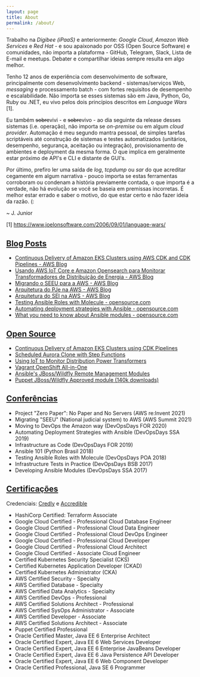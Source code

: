 ```yaml
---
layout: page
title: About
permalink: /about/
---
```


Trabalho na *Digibee (iPaaS)* e anteriormente: *Google Cloud*, *Amazon Web Services* e *Red Hat* - e sou apaixonado por OSS (Open Source Software) e comunidades, não importa a plataforma - GitHub, Telegram, Slack, Lista de E-mail e meetups. Debater e compartilhar ideias sempre resulta em algo melhor.

Tenho 12 anos de experiência com desenvolvimento de software, principalmente com desenvolvimento backend - sistemas/serviços Web, *messaging* e processamento batch - com fortes requisitos de desempenho e escalabilidade. Não importa se esses sistemas são em Java, Python, Go, Ruby ou .NET, eu vivo pelos dois princípios descritos em *Language Wars* [1].

Eu também ~~sobre~~vivi - e ~~sobre~~vivo - ao dia seguinte da release desses sistemas (i.e. operação), não importa se *on-premise* ou em algum *cloud provider*. Automação é meu segundo mantra pessoal, de simples tarefas scriptáveis até construção de sistemas e testes automatizados (unitários, desempenho, segurança, aceitação ou integração), provisionamento de ambientes e deployment da mesma forma.  O que implica em geralmente estar próximo de API's e CLI e distante de GUI's.

Por último, prefiro ler uma saída de *log*, *tcpdump* ou *sar* do que acreditar cegamente em algum narrativa - pouco importa se estas ferramentas corroboram ou condenam a  história previamente contada, o que importa é a verdade, não há evolução se você se baseia em premissas incorretas. É melhor estar errado e saber o motivo, do que estar certo e não fazer ideia da razão. (:

~ J. Junior

[1] https://www.joelonsoftware.com/2006/09/01/language-wars/

## [Blog Posts](#blog-posts)

- [Continuous Delivery of Amazon EKS Clusters using AWS CDK and CDK Pipelines - AWS Blog](https://aws.amazon.com/blogs/containers/continuous-delivery-of-amazon-eks-clusters-using-aws-cdk-and-cdk-pipelines/)
- [Usando AWS IoT Core e Amazon Opensearch para Monitorar Transformadores de Distribuição de Energia - AWS Blog](https://aws.amazon.com/pt/blogs/aws-brasil/usando-aws-iot-core-e-amazon-opensearch-service-para-monitorar-transformadores-de-distribuicao-de-energia/)
- [Migrando o SEEU para a AWS - AWS Blog](https://aws.amazon.com/pt/blogs/aws-brasil/migracao-do-sistema-eletronico-de-execucao-unificado-seeu-para-aws/)
- [Arquitetura do PJe na AWS - AWS Blog](https://aws.amazon.com/pt/blogs/aws-brasil/arquitetura-do-pje-processo-judicial-eletronico-na-aws/)
- [Arquitetura do SEI na AWS - AWS Blog](https://aws.amazon.com/pt/blogs/aws-brasil/arquitetura-do-sei-sistema-eletronico-de-informacoes-na-aws/)
- [Testing Ansible Roles with Molecule - opensource.com](https://opensource.com/article/18/12/testing-ansible-roles-molecule)
- [Automating deployment strategies with Ansible - opensource.com](https://opensource.com/article/19/1/automating-deployment-strategies-ansible)
- [What you need to know about Ansible modules - opensource.com](https://opensource.com/article/19/3/developing-ansible-modules)

## [Open Source](#open-source)

- [Continuous Delivery of Amazon EKS Clusters using CDK Pipelines](https://github.com/aws-samples/aws-cdk-pipelines-eks-cluster)
- [Scheduled Aurora Clone with Step Functions](https://github.com/aws-samples/aws-stepfunctions-aurora-clone)
- [Using IoT to Monitor Distribution Power Transformers](https://github.com/aws-samples/power-transformers-iot-kinesis-elasticsearch)
- [Vagrant OpenShift All-in-One](https://github.com/jairojunior/vagrant-openshift-aio)
- [Ansible's JBoss/Wildfly Remote Management Modules](https://github.com/jairojunior/ansible-role-jboss)
- [Puppet JBoss/Wildfly Approved module (140k downloads)](https://github.com/biemond/biemond-wildfly)

## [Conferências](#conferências)

- Project "Zero Paper": No Paper and No Servers (AWS re:Invent 2021)
- Migrating "SEEU" (National judicial system) to AWS (AWS Summit 2021)
- Moving to DevOps the Amazon way (DevOpsDays FOR 2020)
- Automating Deployment Strategies with Ansible (DevOpsDays SSA 2019)
- Infrastructure as Code (DevOpsDays FOR 2019)
- Ansible 101 (Python Brasil 2018)
- Testing Ansible Roles with Molecule (DevOpsDays POA 2018)
- Infrastructure Tests in Practice (DevOpsDays BSB 2017) 
- Developing Ansible Modules (DevOpsDays SSA 2017)

## [Certificações](#certificações)

Credenciais: [Credly](https://www.credly.com/users/jairo-da-silva-junior/badges) e [Accredible](https://www.credential.net/profile/jairodasilvajunior/wallet)

- HashiCorp Certified: Terraform Associate
- Google Cloud Certified - Professional Cloud Database Engineer
- Google Cloud Certified - Professional Cloud Data Engineer
- Google Cloud Certified - Professional Cloud DevOps Engineer
- Google Cloud Certified - Professional Cloud Developer
- Google Cloud Certified - Professional Cloud Architect
- Google Cloud Certified - Associate Cloud Engineer
- Certified Kubernetes Security Specialist (CKS)
- Certified Kubernetes Application Developer (CKAD)
- Certified Kubernetes Administrator (CKA)
- AWS Certified Security - Specialty
- AWS Certified Database - Specialty
- AWS Certified Data Analytics - Specialty
- AWS Certified DevOps - Professional
- AWS Certified Solutions Architect - Professional
- AWS Certified SysOps Administrator - Associate
- AWS Certified Developer - Associate
- AWS Certified Solutions Architect - Associate
- Puppet Certified Professional
- Oracle Certified Master, Java EE 6 Enterprise Architect
- Oracle Certified Expert, Java EE 6 Web Services Developer
- Oracle Certified Expert, Java EE 6 Enterprise JavaBeans Developer
- Oracle Certified Expert, Java EE 6 Java Persistence API Developer
- Oracle Certified Expert, Java EE 6 Web Component Developer
- Oracle Certified Professional, Java SE 6 Programmer
